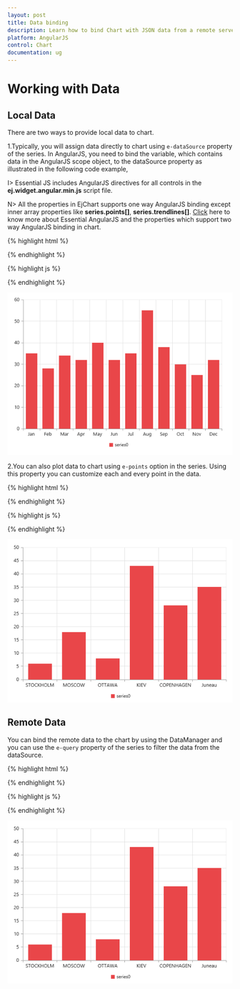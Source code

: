 ```yaml
---
layout: post
title: Data binding
description: Learn how to bind Chart with JSON data from a remote server or locally in client browser.
platform: AngularJS 
control: Chart
documentation: ug
---
```


# Working with Data

## Local Data

There are two ways to provide local data to chart.

1.Typically, you will assign data directly to chart using `e-dataSource` property of the series. In AngularJS, you need to bind the variable, which contains data in the AngularJS scope object, to the dataSource property as illustrated in the following code example,


I> Essential JS includes AngularJS directives for all controls in the **ej.widget.angular.min.js** script file. 

N> All the properties in EjChart supports one way AngularJS binding except inner array properties like **series.points[]**, **series.trendlines[]**. [Click](http://help.syncfusion.com/js/angularjs) here to know more about Essential AngularJS and the properties which support two way AngularJS binding in chart.  

{% highlight html %}

<html xmlns="http://www.w3.org/1999/xhtml" lang="en" ng-app="ChartApp">
    <head>
        <title>Essential Studio for AngularJS: Chart</title>
        <!--CSS and Script file References -->
    </head>
    <body ng-controller="ChartCtrl">
        <div id="container" ej-chart>
         <e-series>
            <e-series e-datasource=dataSource e-xname="month" e-yname="sales">
            </e-series>
        </e-series>
    </div>          
    </body>
</html>

{% endhighlight %}

{% highlight js %}

<script>
     var ChartData = 
          [{ month: 'Jan', sales: 35 }, { month: 'Feb', sales: 28 },  { month: 'Mar', sales: 34 },
          { month: 'Apr', sales: 32 },{ month: 'May', sales: 40 },{ month: 'Jun', sales: 32 },
          { month: 'Jul', sales: 35 },  { month: 'Aug', sales: 55 }, { month: 'Sep', sales: 38 },
          { month: 'Oct', sales: 30 }, { month: 'Nov', sales: 25 }, { month: 'Dec', sales: 32 }];
          
        angular.module('ChartApp', ['ejangular'])
        .controller('ChartCtrl', function ($scope) {
                $scope.dataSource = chartData;
        });
    </script>

{% endhighlight %}

![](Working-with-Data_images/Working-with-Data_img1.png)



2.You can also plot data to chart using `e-points` option in the series. Using this property you can customize each and every point in the data.

{% highlight html %}

<html xmlns="http://www.w3.org/1999/xhtml" lang="en" ng-app="ChartApp">
    <head>
        <title>Essential Studio for AngularJS: Chart</title>
        <!--CSS and Script file References -->
    </head>
    <body ng-controller="ChartCtrl">
        <div id="container" ej-chart >
        <e-series>
        <e-series >
        <e-points>
        <e-points e-x="John" e-y="10000"></e-points>
        <e-points e-x="Jake" e-y="12000"></e-points>
        <e-points e-x="Peter" e-y="18000"></e-points>
        <e-points e-x="James" e-y="11000"></e-points>
        <e-points e-x="Mary" e-y="9700"></e-points>
        </e-points>
        </e-series>
        </e-series>
        </div>  
    </body>
</html>
 {% endhighlight %}

 {% highlight js %}
  <script>
                angular.module('ChartApp', ['ejangular'])
                .controller('ChartCtrl', function ($scope) {
                });
        </script>

{% endhighlight %}

![](Working-with-Data_images/Working-with-Data_img2.png)


## Remote Data

You can bind the remote data to the chart by using the DataManager and you can use the `e-query` property of the series to filter the data from the dataSource.


{% highlight html %}

<html xmlns="http://www.w3.org/1999/xhtml" lang="en" ng-app="ChartApp">
    <head>
        <title>Essential Studio for AngularJS: Chart</title>
        <!--CSS and Script file References -->
    </head>
    <body ng-controller="ChartCtrl">
        <div id="container" ej-chart>
         <e-series>
            <e-series e-datasource=dataSource e-xname="ShipCity" e-yname="Freight" e-query= query>
            </e-series>
        </e-series>
    </div>          
    </body>
</html>

{% endhighlight %}

{% highlight js %}

<script>
         var dataManger = ej.DataManager({
            url: "http://mvc.syncfusion.com/Services/Northwnd.svc/"
        });
        // Query creation
        var query = ej.Query().from("Orders").take(6);
        angular.module('ChartApp', ['ejangular'])
        .controller('ChartCtrl', function ($scope) {
                 $scope.dataSource = dataManger;
                 $scope.query = query;
        });
    </script>

{% endhighlight %}

![](Working-with-Data_images/Working-with-Data_img2.png)



